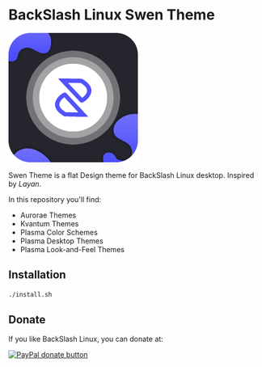 # BackSlash Linux Swen Theme

<img width="256px" src="logo.png">

Swen Theme is a flat Design theme for BackSlash Linux desktop. Inspired by *Layan*.

In this repository you'll find:

- Aurorae Themes
- Kvantum Themes
- Plasma Color Schemes
- Plasma Desktop Themes
- Plasma Look-and-Feel Themes

## Installation

```sh
./install.sh
```

## Donate

If you like BackSlash Linux, you can donate at:

<span class="paypal"><a href="https://www.paypal.me/kumarpriyansh" title="Donate to this project using Paypal"><img src="https://www.paypalobjects.com/webstatic/mktg/Logo/pp-logo-100px.png" alt="PayPal donate button" /></a></span>

<!-- ![1](../master/plasma/look-and-feel/com.github.vinceliuice.Layan/contents/previews/fullscreenpreview.jpg) -->
